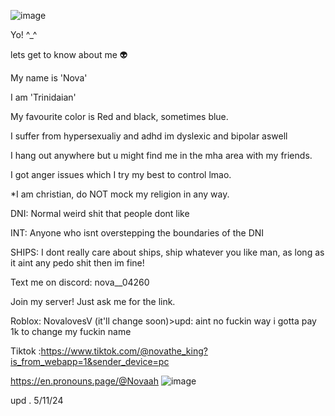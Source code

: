 

![image](https://github.com/user-attachments/assets/dea24cbf-6856-481a-80cf-bcda3c038917)

Yo! ^_^

lets get to know about me 👽

My name is 'Nova'

I am 'Trinidaian' 

My favourite color is Red and black, sometimes blue.

I suffer from hypersexualiy and adhd im dyslexic and bipolar aswell

I hang out anywhere but u might find me in the mha area with my friends.

I got anger issues which I try my best to control lmao.

*I am christian, do NOT mock my religion in any way.


DNI: Normal weird shit that people dont like

INT: Anyone who isnt overstepping the boundaries of the DNI


SHIPS: I dont really care about ships, ship whatever you like man, as long as it aint any pedo shit then im fine!

Text me on discord:  nova__04260

Join my server! Just ask me for the link.

Roblox: NovalovesV (it'll change soon)>upd: aint no fuckin way i gotta pay 1k to change my fuckin name

Tiktok :https://www.tiktok.com/@novathe_king?is_from_webapp=1&sender_device=pc

https://en.pronouns.page/@Novaah
![image](https://github.com/user-attachments/assets/7abcdbc9-405e-4781-928d-e00e4cdf4ce4)

upd . 5/11/24




